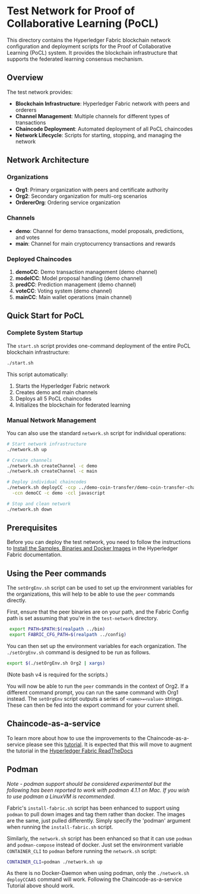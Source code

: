 # Test Network for Proof of Collaborative Learning (PoCL)

This directory contains the Hyperledger Fabric blockchain network configuration and deployment scripts for the Proof of Collaborative Learning (PoCL) system. It provides the blockchain infrastructure that supports the federated learning consensus mechanism.

## Overview

The test network provides:
- **Blockchain Infrastructure**: Hyperledger Fabric network with peers and orderers
- **Channel Management**: Multiple channels for different types of transactions
- **Chaincode Deployment**: Automated deployment of all PoCL chaincodes
- **Network Lifecycle**: Scripts for starting, stopping, and managing the network

## Network Architecture

### Organizations
- **Org1**: Primary organization with peers and certificate authority
- **Org2**: Secondary organization for multi-org scenarios
- **OrdererOrg**: Ordering service organization

### Channels
- **demo**: Channel for demo transactions, model proposals, predictions, and votes
- **main**: Channel for main cryptocurrency transactions and rewards

### Deployed Chaincodes
1. **demoCC**: Demo transaction management (demo channel)
2. **modelCC**: Model proposal handling (demo channel)
3. **predCC**: Prediction management (demo channel)
4. **voteCC**: Voting system (demo channel)
5. **mainCC**: Main wallet operations (main channel)

## Quick Start for PoCL

### Complete System Startup
The `start.sh` script provides one-command deployment of the entire PoCL blockchain infrastructure:

```bash
./start.sh
```

This script automatically:
1. Starts the Hyperledger Fabric network
2. Creates demo and main channels
3. Deploys all 5 PoCL chaincodes
4. Initializes the blockchain for federated learning

### Manual Network Management
You can also use the standard `network.sh` script for individual operations:

```bash
# Start network infrastructure
./network.sh up

# Create channels
./network.sh createChannel -c demo
./network.sh createChannel -c main

# Deploy individual chaincodes
./network.sh deployCC -ccp ../demo-coin-transfer/demo-coin-transfer-chaincode \
  -ccn demoCC -c demo -ccl javascript

# Stop and clean network
./network.sh down
```

## Prerequisites

Before you can deploy the test network, you need to follow the instructions to [Install the Samples, Binaries and Docker Images](https://hyperledger-fabric.readthedocs.io/en/latest/install.html) in the Hyperledger Fabric documentation.

## Using the Peer commands

The `setOrgEnv.sh` script can be used to set up the environment variables for the organizations, this will help to be able to use the `peer` commands directly.

First, ensure that the peer binaries are on your path, and the Fabric Config path is set assuming that you're in the `test-network` directory.

```bash
 export PATH=$PATH:$(realpath ../bin)
 export FABRIC_CFG_PATH=$(realpath ../config)
```

You can then set up the environment variables for each organization. The `./setOrgEnv.sh` command is designed to be run as follows.

```bash
export $(./setOrgEnv.sh Org2 | xargs)
```

(Note bash v4 is required for the scripts.)

You will now be able to run the `peer` commands in the context of Org2. If a different command prompt, you can run the same command with Org1 instead.
The `setOrgEnv` script outputs a series of `<name>=<value>` strings. These can then be fed into the export command for your current shell.

## Chaincode-as-a-service

To learn more about how to use the improvements to the Chaincode-as-a-service please see this [tutorial](./test-network/../CHAINCODE_AS_A_SERVICE_TUTORIAL.md). It is expected that this will move to augment the tutorial in the [Hyperledger Fabric ReadTheDocs](https://hyperledger-fabric.readthedocs.io/en/release-2.4/cc_service.html)


## Podman

*Note - podman support should be considered experimental but the following has been reported to work with podman 4.1.1 on Mac. If you wish to use podman a LinuxVM is recommended.*

Fabric's `install-fabric.sh` script has been enhanced to support using `podman` to pull down images and tag them rather than docker. The images are the same, just pulled differently. Simply specify the 'podman' argument when running the `install-fabric.sh` script. 

Similarly, the `network.sh` script has been enhanced so that it can use `podman` and `podman-compose` instead of docker. Just set the environment variable `CONTAINER_CLI` to `podman` before running the `network.sh` script:

```bash
CONTAINER_CLI=podman ./network.sh up
````

As there is no Docker-Daemon when using podman, only the `./network.sh deployCCAAS` command will work. Following the Chaincode-as-a-service Tutorial above should work. 


